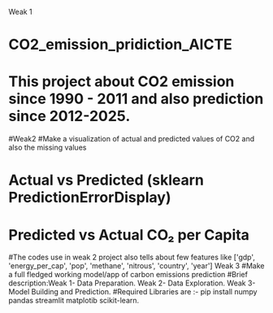Weak 1
# CO2_emission_pridiction_AICTE
# This project about CO2 emission since 1990 - 2011 and also prediction since 2012-2025.
#Weak2
#Make a visualization of actual and predicted values of CO2 and also the missing values 
# Actual vs Predicted (sklearn PredictionErrorDisplay)
# Predicted vs Actual CO₂ per Capita
#The codes use in weak 2 project also tells about few features like ['gdp', 'energy_per_cap', 'pop', 'methane', 'nitrous', 'country', 'year']
Weak 3
#Make a full fledged working model/app of carbon emissions prediction
#Brief description:Weak 1- Data Preparation.
                   Weak 2- Data Exploration.
                   Weak 3- Model Building and Prediction.
#Required Libraries are :- pip install numpy pandas streamlit matplotib scikit-learn.                   
                   
